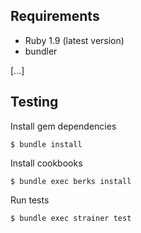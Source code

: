 Requirements
------------
 
* Ruby 1.9 (latest version)
* bundler
 
[...]
 
Testing
-------
 
Install gem dependencies
 
    $ bundle install
 
Install cookbooks
 
    $ bundle exec berks install
 
Run tests
 
    $ bundle exec strainer test
